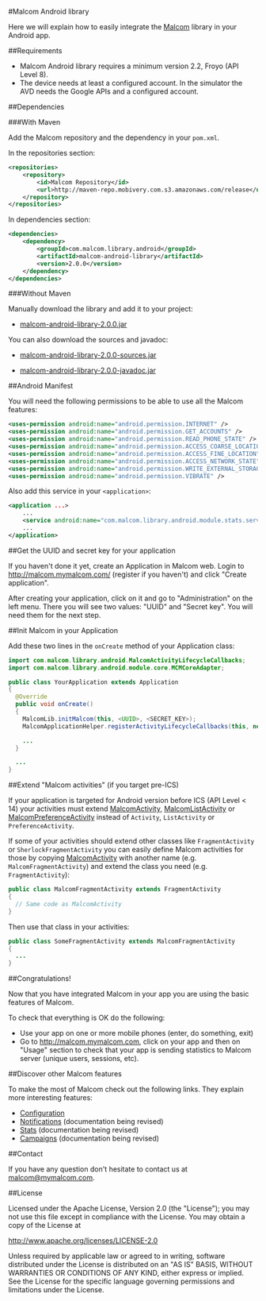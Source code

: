 #Malcom Android library

Here we will explain how to easily integrate the [Malcom](http://www.mymalcom.com) library in your Android app.


##Requirements

- Malcom Android library requires a minimum version 2.2, Froyo (API Level 8).
- The device needs at least a configured account. In the simulator the AVD needs the Google APIs and a configured account.


##Dependencies

###With Maven

Add the Malcom repository and the dependency in your `pom.xml`.

In the repositories section:

```xml
<repositories>
	<repository>
		<id>Malcom Repository</id>
		<url>http://maven-repo.mobivery.com.s3.amazonaws.com/release</url>
	</repository>
</repositories>
```

In dependencies section:

```xml
<dependencies>
 	<dependency>
		<groupId>com.malcom.library.android</groupId>
		<artifactId>malcom-android-library</artifactId>
		<version>2.0.0</version>
	</dependency>
</dependencies>
```

###Without Maven

Manually download the library and add it to your project:

- [malcom-android-library-2.0.0.jar](http://maven-repo.mobivery.com.s3.amazonaws.com/release/com/malcom/library/android/malcom-android-library/2.0.0/malcom-android-library-2.0.0.jar)

You can also download the sources and javadoc:

- [malcom-android-library-2.0.0-sources.jar](http://maven-repo.mobivery.com.s3.amazonaws.com/release/com/malcom/library/android/malcom-android-library/2.0.0/malcom-android-library-2.0.0-sources.jar)

- [malcom-android-library-2.0.0-javadoc.jar](http://maven-repo.mobivery.com.s3.amazonaws.com/release/com/malcom/library/android/malcom-android-library/2.0.0/malcom-android-library-2.0.0-javadoc.jar)


##Android Manifest

You will need the following permissions to be able to use all the Malcom features:

```xml
<uses-permission android:name="android.permission.INTERNET" />
<uses-permission android:name="android.permission.GET_ACCOUNTS" />
<uses-permission android:name="android.permission.READ_PHONE_STATE" />
<uses-permission android:name="android.permission.ACCESS_COARSE_LOCATION" />
<uses-permission android:name="android.permission.ACCESS_FINE_LOCATION" />
<uses-permission android:name="android.permission.ACCESS_NETWORK_STATE" />
<uses-permission android:name="android.permission.WRITE_EXTERNAL_STORAGE" />
<uses-permission android:name="android.permission.VIBRATE" />
```

Also add this service in your `<application>`:

```xml
<application ...>
    ...
    <service android:name="com.malcom.library.android.module.stats.services.PendingBeaconsDeliveryService"/>
    ...
</application>
```

##Get the UUID and secret key for your application

If you haven't done it yet, create an Application in Malcom web. Login to http://malcom.mymalcom.com/ (register if you haven't) and click "Create application".

After creating your application, click on it and go to "Administration" on the left menu. There you will see two values: "UUID" and "Secret key". You will need them for the next step.


##Init Malcom in your Application

Add these two lines in the `onCreate` method of your Application class:

```java
import com.malcom.library.android.MalcomActivityLifecycleCallbacks;
import com.malcom.library.android.module.core.MCMCoreAdapter;

public class YourApplication extends Application
{
  @Override
  public void onCreate()
  {
    MalcomLib.initMalcom(this, <UUID>, <SECRET_KEY>);
    MalcomApplicationHelper.registerActivityLifecycleCallbacks(this, new MalcomActivityLifecycleCallbacks());

    ...
  }

  ...
}
```

##Extend "Malcom activities" (if you target pre-ICS)

If your application is targeted for Android version before ICS (API Level < 14) your activities must extend [MalcomActivity](src/main/java/android/util/activitylifecyclecallbackscompat/app/MalcomActivity.java), [MalcomListActivity](src/main/java/android/util/activitylifecyclecallbackscompat/app/MalcomListActivity.java) or [MalcomPreferenceActivity](src/main/java/android/util/activitylifecyclecallbackscompat/app/MalcomPreferenceActivity.java) instead of `Activity`, `ListActivity` or `PreferenceActivity`.

If some of your activities should extend other classes like `FragmentActivity` or `SherlockFragmentActivity` you can easily define Malcom activities for those by copying [MalcomActivity](src/main/java/android/util/activitylifecyclecallbackscompat/app/MalcomActivity.java) with another name (e.g. `MalcomFragmentActivity`) and extend the class you need (e.g. `FragmentActivity`):

```java
public class MalcomFragmentActivity extends FragmentActivity
{
  // Same code as MalcomActivity
}
```

Then use that class in your activities:

```java
public class SomeFragmentActivity extends MalcomFragmentActivity
{
  ...
}
```

##Congratulations!

Now that you have integrated Malcom in your app you are using the basic features of Malcom.

To check that everything is OK do the following:

* Use your app on one or more mobile phones (enter, do something, exit)
* Go to http://malcom.mymalcom.com, click on your app and then on "Usage" section to check that your app is sending statistics to Malcom server (unique users, sessions, etc).

##Discover other Malcom features

To make the most of Malcom check out the following links. They explain more interesting features:

* [Configuration](doc/Configuration.md)
* [Notifications](doc/Notifications.md) (documentation being revised)
* [Stats](https://github.com/MyMalcom/malcom-lib-android/wiki/Stats) (documentation being revised)
* [Campaigns](https://github.com/MyMalcom/malcom-lib-android/wiki/Campaigns) (documentation being revised)

##Contact

If you have any question don't hesitate to contact us at [malcom@mymalcom.com](mailto:malcom@mymalcom.com).


##License

Licensed under the Apache License, Version 2.0 (the "License");
you may not use this file except in compliance with the License.
You may obtain a copy of the License at

http://www.apache.org/licenses/LICENSE-2.0

Unless required by applicable law or agreed to in writing, software
distributed under the License is distributed on an "AS IS" BASIS,
WITHOUT WARRANTIES OR CONDITIONS OF ANY KIND, either express or implied.
See the License for the specific language governing permissions and
limitations under the License.
